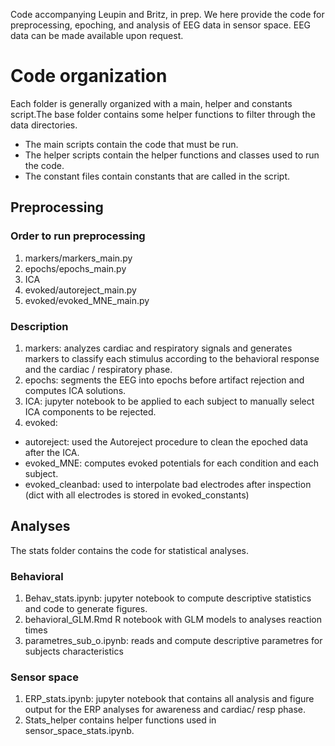Code accompanying Leupin and Britz, in prep.
We here provide the code for preprocessing, epoching, and analysis of EEG data in sensor space.  EEG data can be made available upon request.
# Code organization
Each folder is generally organized with a main, helper and constants script.The base folder contains some helper functions to filter through the data directories.
- The main scripts contain the code that must be run.
- The helper scripts contain the helper functions and classes used to run the code.
- The constant files contain constants that are called in the script.
## Preprocessing
### Order to run preprocessing
1) markers/markers_main.py 
2) epochs/epochs_main.py
3) ICA
4) evoked/autoreject_main.py
5) evoked/evoked_MNE_main.py

### Description
1)	markers: analyzes cardiac and respiratory signals and generates markers to classify each stimulus according to the behavioral response and the cardiac / respiratory phase.
2)	epochs: segments the EEG into epochs before artifact rejection and computes ICA solutions.
3)	ICA: jupyter notebook to be applied to each subject to manually select ICA components to be rejected.
4)	evoked:
  - autoreject: used the Autoreject procedure to clean the epoched data after the ICA.
  - evoked_MNE: computes evoked potentials for each condition and each subject.
  - evoked_cleanbad: used to interpolate bad electrodes after inspection (dict with all electrodes is stored in evoked_constants)

## Analyses
The stats folder contains the code for statistical analyses.
### Behavioral
1) Behav_stats.ipynb: jupyter notebook to compute descriptive statistics and code to generate figures.
2) behavioral_GLM.Rmd R notebook with GLM models to analyses reaction times
3) parametres_sub_o.ipynb: reads and compute descriptive parametres for subjects characteristics 
### Sensor space
1)	ERP_stats.ipynb: jupyter notebook that contains all analysis and figure output for the ERP analyses for awareness and cardiac/ resp phase.
2)  Stats_helper contains helper functions used in sensor_space_stats.ipynb.



